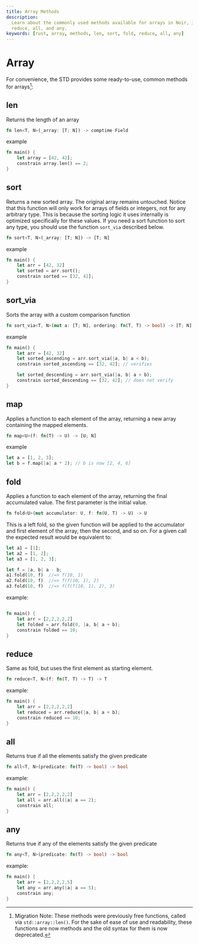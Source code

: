 ```yaml
---
title: Array Methods
description:
  Learn about the commonly used methods available for arrays in Noir, including len, sort, fold,
  reduce, all, and any.
keywords: [rust, array, methods, len, sort, fold, reduce, all, any]
---
```


# Array

For convenience, the STD provides some ready-to-use, common methods for arrays[^migrationnote]:

## len

Returns the length of an array

```rust
fn len<T, N>(_array: [T; N]) -> comptime Field
```

example

```rust
fn main() {
    let array = [42, 42];
    constrain array.len() == 2;
}
```

## sort

Returns a new sorted array. The original array remains untouched. Notice that this function will
only work for arrays of fields or integers, not for any arbitrary type. This is because the sorting
logic it uses internally is optimized specifically for these values. If you need a sort function to
sort any type, you should use the function `sort_via` described below.

```rust
fn sort<T, N>(_array: [T; N]) -> [T; N]
```

example

```rust
fn main() {
    let arr = [42, 32]
    let sorted = arr.sort();
    constrain sorted == [32, 42];
}
```

## sort_via

Sorts the array with a custom comparison function

```rust
fn sort_via<T, N>(mut a: [T; N], ordering: fn(T, T) -> bool) -> [T; N]
```

example

```rust
fn main() {
    let arr = [42, 32]
    let sorted_ascending = arr.sort_via(|a, b| a < b);
    constrain sorted_ascending == [32, 42]; // verifies

    let sorted_descending = arr.sort_via(|a, b| a > b);
    constrain sorted_descending == [32, 42]; // does not verify
}
```

## map

Applies a function to each element of the array, returning a new array containing the mapped elements.

```rust
fn map<U>(f: fn(T) -> U) -> [U; N]
```

example

```rust
let a = [1, 2, 3];
let b = f.map(|a| a * 2); // b is now [2, 4, 6]
```

## fold

Applies a function to each element of the array, returning the final accumulated value. The first
parameter is the initial value.

```rust
fn fold<U>(mut accumulator: U, f: fn(U, T) -> U) -> U
```

This is a left fold, so the given function will be applied to the accumulator and first element of
the array, then the second, and so on. For a given call the expected result would be equivalent to:

```rust
let a1 = [1];
let a2 = [1, 2];
let a3 = [1, 2, 3];

let f = |a, b| a - b;
a1.fold(10, f)  //=> f(10, 1)
a2.fold(10, f)  //=> f(f(10, 1), 2)
a3.fold(10, f)  //=> f(f(f(10, 1), 2), 3)
```

example:

```rust

fn main() {
    let arr = [2,2,2,2,2]
    let folded = arr.fold(0, |a, b| a + b);
    constrain folded == 10;
}

```

## reduce

Same as fold, but uses the first element as starting element.

```rust
fn reduce<T, N>(f: fn(T, T) -> T) -> T
```

example:

```rust
fn main() {
    let arr = [2,2,2,2,2]
    let reduced = arr.reduce(|a, b| a + b);
    constrain reduced == 10;
}
```

## all

Returns true if all the elements satisfy the given predicate

```rust
fn all<T, N>(predicate: fn(T) -> bool) -> bool
```

example:

```rust
fn main() {
    let arr = [2,2,2,2,2]
    let all = arr.all(|a| a == 2);
    constrain all;
}
```

## any

Returns true if any of the elements satisfy the given predicate

```rust
fn any<T, N>(predicate: fn(T) -> bool) -> bool
```

example:

```rust
fn main() {
    let arr = [2,2,2,2,5]
    let any = arr.any(|a| a == 5);
    constrain any;
}

```

[^migrationnote]:
    Migration Note: These methods were previously free functions, called via `std::array::len()`.
    For the sake of ease of use and readability, these functions are now methods and the old syntax
    for them is now deprecated.
